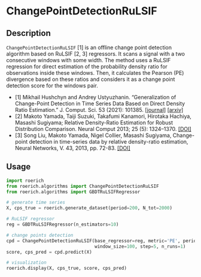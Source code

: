 # ChangePointDetectionRuLSIF

## Description

`ChangePointDetectionRuLSIF` [1] is an offline change point detection algorithm based on RuLSIF [2, 3] regressors. It scans a signal with a two consecutive windows with some width. The method uses a RuLSIF regression for direct estimation of the probability density ratio for observations inside these windows. Then, it calculates the Pearson (PE) divergence based on these ratios and considers it as a change point detection score for the windows pair.


- [1] Mikhail Hushchyn and Andrey Ustyuzhanin. “Generalization of Change-Point Detection in Time Series Data Based on Direct Density Ratio Estimation.” J. Comput. Sci. 53 (2021): 101385. [[journal]](https://doi.org/10.1016/j.jocs.2021.101385) [[arxiv]](https://doi.org/10.48550/arXiv.2001.06386)
- [2] Makoto Yamada, Taiji Suzuki, Takafumi Kanamori, Hirotaka Hachiya, Masashi Sugiyama; Relative Density-Ratio Estimation for Robust Distribution Comparison. Neural Comput 2013; 25 (5): 1324–1370. [[DOI]](https://doi.org/10.1162/NECO_a_00442)
- [3] Song Liu, Makoto Yamada, Nigel Collier, Masashi Sugiyama, Change-point detection in time-series data by relative density-ratio estimation, Neural Networks, V. 43, 2013, pp. 72-83.
[[DOI]](https://doi.org/10.1016/j.neunet.2013.01.012)

## Usage

```python
import roerich
from roerich.algorithms import ChangePointDetectionRuLSIF
from roerich.algorithms import GBDTRuLSIFRegressor

# generate time series
X, cps_true = roerich.generate_dataset(period=200, N_tot=2000)

# RuLSIF regressor
reg = GBDTRuLSIFRegressor(n_estimators=10)

# change points detection
cpd = ChangePointDetectionRuLSIF(base_regressor=reg, metric='PE', periods=1,
                                 window_size=100, step=5, n_runs=1)
score, cps_pred = cpd.predict(X)

# visualization
roerich.display(X, cps_true, score, cps_pred)
```
